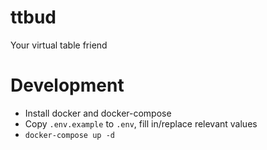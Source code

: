 # ttbud
Your virtual table friend

# Development
* Install docker and docker-compose
* Copy `.env.example` to `.env`, fill in/replace relevant values
* `docker-compose up -d`
